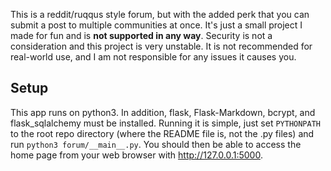 This is a reddit/ruqqus style forum, but with the added perk that you can submit a post to multiple communities at once. It's just a small project I made for fun and is **not supported in any way**. Security is not a consideration and this project is very unstable. It is not recommended for real-world use, and I am not responsible for any issues it causes you.

## Setup

This app runs on python3. In addition, flask, Flask-Markdown, bcrypt, and flask_sqlalchemy must be installed. Running it is simple, just set `PYTHONPATH` to the root repo directory (where the README file is, not the .py files) and run `python3 forum/__main__.py`. You should then be able to access the home page from your web browser with http://127.0.0.1:5000.

